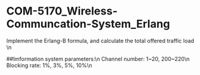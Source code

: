 # COM-5170_Wireless-Communcation-System_Erlang
Implement the Erlang-B formula, and calculate the total offered traffic load \n

##Imformation
system parameters:\n
Channel number: 1~20, 200~220\n
Blocking rate: 1%, 3%, 5%, 10%\n
